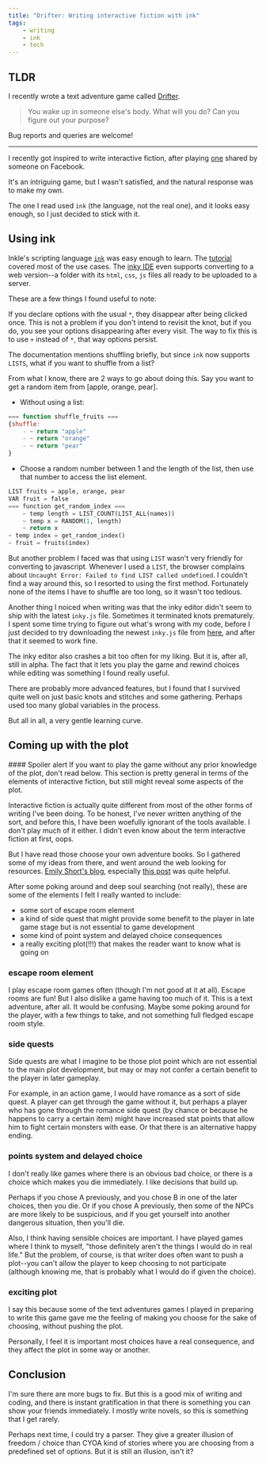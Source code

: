 ```yaml
---
title: "Drifter: Writing interactive fiction with ink"
tags:
    - writing
    - ink
    - tech
---
```


## TLDR

I recently wrote a text adventure game called [Drifter](http://theconfused.me/drifter).

> You wake up in someone else's body. What will you do? Can you figure out your purpose?

Bug reports and queries are welcome! 

---

I recently got inspired to write interactive fiction, after playing [one](https://herringblue.github.io/content/train/index.html) shared by someone on Facebook. 

It's an intriguing game, but I wasn't satisfied, and the natural response was to make my own. 

The one I read used `ink` (the language, not the real one), and it looks easy enough, so I just decided to stick with it. 

## <span class="icon-laptop"></span> Using ink
Inkle's scripting language [`ink`](https://github.com/inkle/ink) was easy enough to learn. The [tutorial](https://github.com/inkle/ink/blob/master/Documentation/WritingWithInk.md) covered most of the use cases. The [inky IDE](https://github.com/inkle/inky) even supports converting to a web version--a folder with its `html`, `css`, `js` files all ready to be uploaded to a server. 

These are a few things I found useful to note:

If you declare options with the usual `*`, they disappear after being clicked once. This is not a problem if you don't intend to revisit the knot, but if you do, you see your options disappearing after every visit. The way to fix this is to use `+` instead of `*`, that way options persist. 

The documentation mentions shuffling briefly, but since `ink` now supports `LISTS`, what if you want to shuffle from a list? 

From what I know, there are 2 ways to go about doing this. Say you want to get a random item from [apple, orange, pear].
- Without using a list:

```javascript
=== function shuffle_fruits ===
{shuffle:
    - ~ return "apple"
    - ~ return "orange"
    - ~ return "pear"
}
```

- Choose a random number between 1 and the length of the list, then use that number to access the list element. 

```python
LIST fruits = apple, orange, pear
VAR fruit = false
=== function get_random_index ===
    ~ temp length = LIST_COUNT(LIST_ALL(names))
    ~ temp x = RANDOM(1, length)
    ~ return x
~ temp index = get_random_index()
~ fruit = fruits(index)
```

But another problem I faced was that using `LIST` wasn't very friendly for converting to javascript. Whenever I used a `LIST`, the browser complains about `Uncaught Error: Failed to find LIST called undefined`. I couldn't find a way around this, so I resorted to using the first method. Fortunately none of the items I have to shuffle are too long, so it wasn't too tedious. 

Another thing I noiced when writing was that the inky editor didn't seem to ship with the latest `inky.js` file. Sometimes it terminated knots prematurely. I spent some time trying to figure out what's wrong with my code, before I just decided to try downloading the newest `inky.js` file from [here](https://github.com/y-lohse/inkjs), and after that it seemed to work fine. 

The inky editor also crashes a bit too often for my liking. But it is, after all, still in alpha. The fact that it lets you play the game and rewind choices while editing was something I found really useful. 

There are probably more advanced features, but I found that I survived quite well on just basic knots and stitches and some gathering. Perhaps used too many global variables in the process. 

But all in all, a very gentle learning curve.


## <span class="icon-pencil"></span> Coming up with the plot

<div class="notice--warning" markdown="1">
#### Spoiler alert
If you want to play the game without any prior knowledge of the plot, don't read below. This section is pretty general in terms of the elements of interactive fiction, but still might reveal some aspects of the plot.
</div>

Interactive fiction is actually quite different from most of the other forms of writing I've been doing. To be honest, I've never written anything of the sort, and before this, I have been woefully ignorant of the tools available. I don't play much of it either. I didn't even know about the term interactive fiction at first, oops.

But I have read those choose your own adventure books. So I gathered some of my ideas from there, and went around the web looking for resources. [Emily Short's blog](https://emshort.blog/), especially [this post](https://emshort.blog/how-to-play/writing-if/) was quite helpful. 

After some poking around and deep soul searching (not really), these are some of the elements I felt I really wanted to include:
- some sort of escape room element
- a kind of side quest that might provide some benefit to the player in late game stage but is not essential to game development
- some kind of point system and delayed choice consequences
- a really exciting plot(!!!) that makes the reader want to know what is going on

### escape room element
I play escape room games often (though I'm not good at it at all). Escape rooms are fun! But I also dislike a game having too much of it. This is a text adventure, after all. It would be confusing. Maybe some poking around for the player, with a few things to take, and not something full fledged escape room style. 

### side quests
Side quests are what I imagine to be those plot point which are not essential to the main plot development, but may or may not confer a certain benefit to the player in later gameplay. 

For example, in an action game, I would have romance as a sort of side quest. A player can get through the game without it, but perhaps a player who has gone through the romance side quest (by chance or because he happens to carry a certain item) might have increased stat points that allow him to fight certain monsters with ease. Or that there is an alternative happy ending. 

### points system and delayed choice
I don't really like games where there is an obvious bad choice, or there is a choice which makes you die immediately. I like decisions that build up. 

Perhaps if you chose A previously, and you chose B in one of the later choices, then you die. Or if you chose A previously, then some of the NPCs are more likely to be suspicious, and if you get yourself into another dangerous situation, then you'll die. 

Also, I think having sensible choices are important. I have played games where I think to myself, "those definitely aren't the things I would do in real life." But the problem, of course, is that writer does often want to push a plot--you can't allow the player to keep choosing to not participate (although knowing me, that is probably what I would do if given the choice). 

### exciting plot
I say this because some of the text adventures games I played in preparing to write this game gave me the feeling of making you choose for the sake of choosing, without pushing the plot. 

Personally, I feel it is important most choices have a real consequence, and they affect the plot in some way or another. 

## Conclusion
I'm sure there are more bugs to fix. But this is a good mix of writing and coding, and there is instant gratification in that there is something you can show your friends immediately. I mostly write novels, so this is something that I get rarely. 

Perhaps next time, I could try a parser. They give a greater illusion of freedom / choice than CYOA kind of stories where you are choosing from a predefined set of options. But it is still an illusion, isn't it?